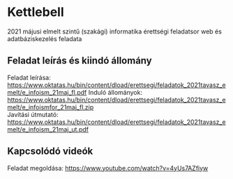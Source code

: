 # Kettlebell
2021 májusi elmelt szintű (szakági) informatika érettségi feladatsor web és adatbáziskezelés feladata

## Feladat leírás és kiindó állomány
Feladat leírása: https://www.oktatas.hu/bin/content/dload/erettsegi/feladatok_2021tavasz_emelt/e_infoism_21maj_fl.pdf
Induló állományok: https://www.oktatas.hu/bin/content/dload/erettsegi/feladatok_2021tavasz_emelt/e_infoismfor_21maj_fl.zip                    
Javítási útmutató: https://www.oktatas.hu/bin/content/dload/erettsegi/feladatok_2021tavasz_emelt/e_infoism_21maj_ut.pdf

## Kapcsolódó videók
Feladat megoldása: https://www.youtube.com/watch?v=4yUs7AZfiyw
